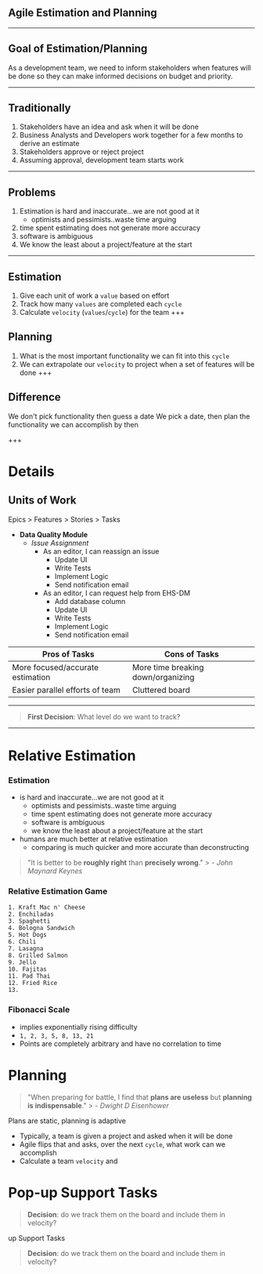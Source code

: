 ## Agile Estimation and Planning

---
## Goal of Estimation/Planning
As a development team, we need to inform stakeholders when features will be done so they can make informed decisions on budget and priority.

---
## Traditionally
1. Stakeholders have an idea and ask when it will be done
2. Business Analysts and Developers work together for a few months to derive an estimate
3. Stakeholders approve or reject project
4. Assuming approval, development team starts work

---
## Problems
1. Estimation is hard and inaccurate...we are not good at it
	- optimists and pessimists..waste time arguing
1. time spent estimating does not generate more accuracy
1. software is ambiguous
1. We know the least about a project/feature at the start
---
## Estimation
1. Give each unit of work a `value` based on effort
2. Track how many `values` are completed each `cycle`
3. Calculate `velocity` (`values`/`cycle`) for the team
+++
## Planning
1. What is the most important functionality we can fit into this `cycle`
2. We can extrapolate our `velocity` to project when a set of features will be done
+++
## Difference
We don't pick functionality then guess a date
We pick a date, then plan the functionality we can accomplish by then


+++
# Details


## Units of Work
Epics > Features > Stories > Tasks


- **Data Quality Module**
	* *Issue Assignment*
		+ As an editor, I can reassign an issue
			+ Update UI
			+ Write Tests
			+ Implement Logic
			+ Send notification email
		+ As an editor, I can request help from EHS-DM
			+ Add database column
			+ Update UI
			+ Write Tests
			+ Implement Logic
			+ Send notification email






|Pros of Tasks|Cons of Tasks|
|----|----|
|More focused/accurate estimation|More time breaking down/organizing|
|Easier parallel efforts of team|Cluttered board|
---
> **First Decision**: What level do we want to track?
---


# Relative Estimation


### Estimation
- is hard and inaccurate...we are not good at it
	- optimists and pessimists..waste time arguing
	- time spent estimating does not generate more accuracy
	- software is ambiguous
	- we know the least about a project/feature at the start
- humans are much better at relative estimation
	- comparing is much quicker and more accurate than deconstructing


> "It is better to be **roughly right** than **precisely wrong**."
	> *- John Maynard Keynes*


### Relative Estimation Game
```
1. Kraft Mac n' Cheese
2. Enchiladas
3. Spaghetti
4. Bologna Sandwich
5. Hot Dogs
6. Chili
7. Lasagna
8. Grilled Salmon
9. Jello
10. Fajitas
11. Pad Thai
12. Fried Rice
13.   
```


### Fibonacci Scale
- implies exponentially rising difficulty
- `1, 2, 3, 5, 8, 13, 21`
- Points are completely arbitrary and have no correlation to time


# Planning
> "When preparing for battle, I find that **plans are useless** but **planning is indispensable**."
	> *- Dwight D Eisenhower*


Plans are static, planning is adaptive
	
- Typically, a team is given a project and asked when it will be done
- Agile flips that and asks, over the next `cycle`, what work can we accomplish
- Calculate a team `velocity` and 


# Pop-up Support Tasks
> **Decision**: do we track them on the board and include them in velocity?


up Support Tasks
> **Decision**: do we track them on the board and include them in velocity?




<!--stackedit_data:
eyJoaXN0b3J5IjpbLTQ3NzgxNjYyMCwtMTExMTg2ODIzNCwtMj
YyODU2NDM2LDEwMTgwOTIzNzZdfQ==
-->